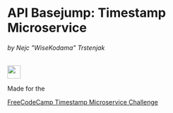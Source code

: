 
<h1>API Basejump: Timestamp Microservice</h1>
<h6>by Nejc "WiseKodama" Trstenjak</h6><a href="http://codepen.io/WiseKodama/pens/public/" target="_blank"><img src="https://s29.postimg.org/3wl4voyx3/Logo_Kodama.png" width="30px;"></a>
<p>Made for the </p><a target="_blank" href="https://www.freecodecamp.com/challenges/timestamp-microservice">FreeCodeCamp Timestamp Microservice Challenge</a>
